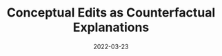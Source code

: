 ---
title: "Conceptual Edits as Counterfactual Explanations"

authors:
- Giorgos Filandrianos
- Konstantinos Thomas
- Edmund Dervakos
- Giorgos Stamou

date: "2022-03-23"

publication: "AAAI-MAKE"

links:
    pdf: https://www.ails.ece.ntua.gr/sites/default/files/publications/files/conceptual-edits-as-counterfactual-explanations.pdf
    code: https://github.com/geofila/Conceptual-Edits-as-Counterfactual-Explanations
---